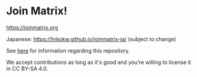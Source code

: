 # Join Matrix!

https://joinmatrix.org

Japanese: https://hrkokw.github.io/joinmatrix-ja/ (subject to change)

See [here](https://joinmatrix.org/guide/qna/#about-this-guide) for information regarding this repository.

We accept contributions as long as it's good and you're willing to license it in CC BY-SA 4.0.
